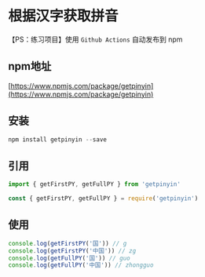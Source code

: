 # 根据汉字获取拼音

【PS：练习项目】使用 `Github Actions` 自动发布到 npm

## npm地址

[https://www.npmjs.com/package/getpinyin](https://www.npmjs.com/package/getpinyin)

## 安装

```js
npm install getpinyin --save
```

## 引用

```js
import { getFirstPY, getFullPY } from 'getpinyin'
```

```js
const { getFirstPY, getFullPY } = require('getpinyin')
```

## 使用

```js
console.log(getFirstPY('国')) // g
console.log(getFirstPY('中国')) // zg
console.log(getFullPY('国')) // guo
console.log(getFullPY('中国')) // zhongguo
```
